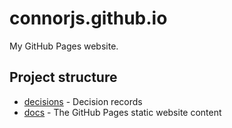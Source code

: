 # connorjs.github.io

My GitHub Pages website.

## Project structure

- [decisions](./decisions) - Decision records
- [docs](./docs) - The GitHub Pages static website content
